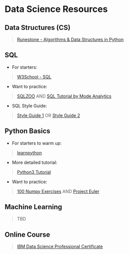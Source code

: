 # Data Science Resources

## Data Structures (CS)

> [Runestone - Algorithms & Data Structures in Python](https://runestone.academy/runestone/static/pythonds/index.html)

## SQL

* For starters:
> [W3School - SQL](https://www.w3schools.com/sql/)
* Want to practice: 
> [SQLZOO](https://sqlzoo.net/wiki/SQL_Tutorial) AND [SQL Tutorial by Mode Analytics](https://mode.com/sql-tutorial/introduction-to-sql/)
* SQL Style Guide: 
> [Style Guide 1](https://gist.github.com/fredbenenson/7bb92718e19138c20591) OR [Style Guide 2](https://github.com/haleemur/sql-style-guide) 

## Python Basics

* For starters to warm up: 
> [learnpython](https://www.learnpython.org/) 
* More detailed tutorial:
> [Python3 Tutorial](https://docs.python.org/3/tutorial/)
* Want to practice:
> [100 Numpy Exercises](http://www.labri.fr/perso/nrougier/teaching/numpy.100/) AND [Project Euler](https://projecteuler.net/archives)

## Machine Learning

> TBD

## Online Course

> [IBM Data Science Professional Certificate](https://www.coursera.org/specializations/ibm-data-science-professional-certificate)